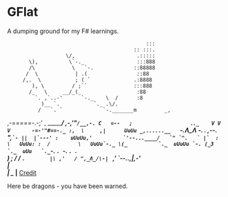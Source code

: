 # GFlat
A dumping ground for my F# learnings. 

                                                 :::
                                             :: :::.
                       \/,                    .:::::
           \),          \`-._                 :::888
           /\            \   `-.             ::88888
          /  \            | .(                ::88
         /,.  \           ; ( `              .:8888
            ), \         / ;``               :::888
           /_   \     __/_(_                  :88
             `. ,`..-'      `-._    \  /      :8
               )__ `.           `._ .\/.
              /   `. `             `-._______m         _,
  ,-=====-.-;'                 ,  ___________/ _,-_,'"`/__,-.
 C   =--   ;                   `.`._    V V V       -=-'"#==-._
:,  \     ,|      UuUu _,......__   `-.__Ʌ_Ʌ_ -. ._ ,--._ ",`` `-
||  |`---' :    uUuUu,'          `'--...____/   `" `".   `
|`  :       \   UuUu:
:  /         \   UuUu`-._
 \(_          `._  uUuUu `-.
 (_3             `._  uUu   `._
                    ``-._      `.
                         `-._    `.
                             `.    \
                               )   ;
                              /   /
               `.        |\ ,'   /
                 ",_Ʌ_/\-| `   ,'
                   `--..,_|_,-'\
                          |     \
                          |      \__
                          |__
[Credit](https://github.com/wellbredgrapefruit/trogdor)

Here be dragons - you have been warned.


